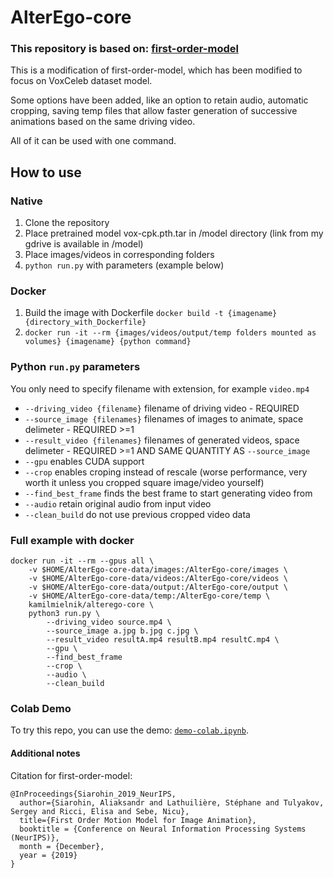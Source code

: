 # AlterEgo-core

### This repository is based on:  [first-order-model](https://github.com/AliaksandrSiarohin/first-order-model)

This is a modification of first-order-model, which has been modified to focus on VoxCeleb dataset model.

Some options have been added, like an option to retain audio, automatic cropping, saving temp files that allow faster generation of successive animations based on the same driving video. 

All of it can be used with one command.


## How to use

### Native

1. Clone the repository
1. Place pretrained model vox-cpk.pth.tar in /model directory (link from my gdrive is available in /model)
1. Place images/videos in corresponding folders
1. ```python run.py``` with parameters (example below)

### Docker

1. Build the image with Dockerfile ``` docker build -t {imagename} {directory_with_Dockerfile} ```
1. ``` docker run -it --rm {images/videos/output/temp folders mounted as volumes} {imagename} {python command} ```

### Python ```run.py``` parameters

You only need to specify filename with extension, for example ``` video.mp4 ```

* ``` --driving_video {filename} ``` filename of driving video - REQUIRED
* ``` --source_image {filenames} ``` filenames of images to animate, space delimeter - REQUIRED >=1
* ``` --result_video {filenames} ``` filenames of generated videos, space delimeter - REQUIRED >=1 AND SAME QUANTITY AS ``` --source_image ```
* ``` --gpu ``` enables CUDA support
* ``` --crop ``` enables croping instead of rescale (worse performance, very  worth it unless you cropped square image/video yourself)
* ``` --find_best_frame ``` finds the best frame to start generating video from
* ``` --audio ``` retain original audio from input video
* ``` --clean_build ``` do not use previous cropped video data

### Full example with docker

```
docker run -it --rm --gpus all \
    -v $HOME/AlterEgo-core-data/images:/AlterEgo-core/images \ 
    -v $HOME/AlterEgo-core-data/videos:/AlterEgo-core/videos \ 
    -v $HOME/AlterEgo-core-data/output:/AlterEgo-core/output \ 
    -v $HOME/AlterEgo-core-data/temp:/AlterEgo-core/temp \ 
    kamilmielnik/alterego-core \
    python3 run.py \
        --driving_video source.mp4 \
        --source_image a.jpg b.jpg c.jpg \
        --result_video resultA.mp4 resultB.mp4 resultC.mp4 \
        --gpu \
        --find_best_frame
        --crop \
        --audio \
        --clean_build
```

### Colab Demo 
To try this repo, you can use the demo: [```demo-colab.ipynb```](https://colab.research.google.com/github/KMielnik/AlterEgo-core/blob/master/demo-colab.ipynb).


#### Additional notes

Citation for first-order-model:

```
@InProceedings{Siarohin_2019_NeurIPS,
  author={Siarohin, Aliaksandr and Lathuilière, Stéphane and Tulyakov, Sergey and Ricci, Elisa and Sebe, Nicu},
  title={First Order Motion Model for Image Animation},
  booktitle = {Conference on Neural Information Processing Systems (NeurIPS)},
  month = {December},
  year = {2019}
}
```